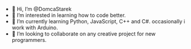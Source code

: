 - 👋 Hi, I’m @DomcaStarek
- 👀 I’m interested in learning how to code better.
- 🌱 I’m currently learning Python, JavaScript, C++ and C#. 
occasionally i work with Arduino.
- 💞️ I’m looking to collaborate on any creative project for new programmers.

